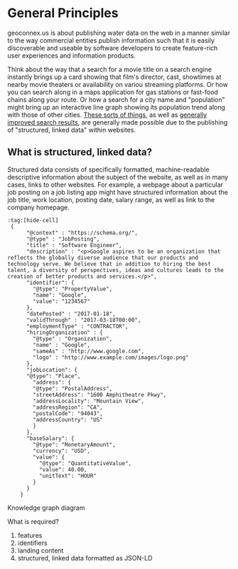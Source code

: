 # General Principles

geoconnex.us is about publishing water data on the web in a manner similar to the way commercial entities publish information such that it is easily discoverable and useable by software developers to create feature-rich user experiences and information products. 

Think about the way that a search for a movie title on a search engine instantly brings up a card showing that film's director, cast, showtimes at nearby movie theaters or availability on variou streaming platforms. Or how you can search along in a maps application for gas stations or fast-food chains along your route. Or how a search for a city name and "population" might bring up an interactive line graph showing its population trend along with those of other cities. [These sorts of things](https://developers.google.com/search/docs/advanced/structured-data/search-gallery), as well as [generally improved search results](https://en.wikipedia.org/wiki/Search_engine_optimization), are generally made possible due to the publishing of "structured, linked data" within websites.

## What is structured, linked data?
Structured data consists of specifically formatted, machine-readable descriptive information about the subject of the website, as well as in many cases, links to other websites. For example, a webpage about a particular job posting on a job listing app might have structured information about the job title, work location, posting date, salary range, as well as link to the company homepage. 

```{code-cell}Click the button to reveal example json-ld
:tag:[hide-cell]
 {
      "@context" : "https://schema.org/",
      "@type" : "JobPosting",
      "title" : "Software Engineer",
      "description" : "<p>Google aspires to be an organization that reflects the globally diverse audience that our products and technology serve. We believe that in addition to hiring the best talent, a diversity of perspectives, ideas and cultures leads to the creation of better products and services.</p>",
      "identifier": {
        "@type": "PropertyValue",
        "name": "Google",
        "value": "1234567"
      },
      "datePosted" : "2017-01-18",
      "validThrough" : "2017-03-18T00:00",
      "employmentType" : "CONTRACTOR",
      "hiringOrganization" : {
        "@type" : "Organization",
        "name" : "Google",
        "sameAs" : "http://www.google.com",
        "logo" : "http://www.example.com/images/logo.png"
      },
      "jobLocation": {
      "@type": "Place",
        "address": {
        "@type": "PostalAddress",
        "streetAddress": "1600 Amphitheatre Pkwy",
        "addressLocality": "Mountain View",
        "addressRegion": "CA",
        "postalCode": "94043",
        "addressCountry": "US"
        }
      },
      "baseSalary": {
        "@type": "MonetaryAmount",
        "currency": "USD",
        "value": {
          "@type": "QuantitativeValue",
          "value": 40.00,
          "unitText": "HOUR"
        }
      }
    }
```

Knowledge graph diagram

What is required?

1. features
2. identifiers
3. landing content
4. structured, linked data formatted as JSON-LD
